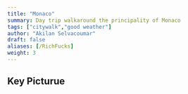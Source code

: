 ```yaml
---
title: "Monaco"
summary: Day trip walkaround the principality of Monaco
tags: ["citywalk","good weather"]
author: "Akilan Selvacoumar"
draft: false
aliases: [/RichFucks]
weight: 3
---
```


## Key Picturue

